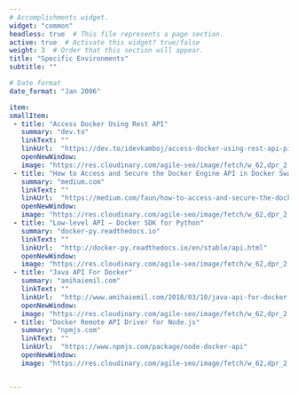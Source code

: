 ```yaml
---
# Accomplishments widget.
widget: "common"  
headless: true  # This file represents a page section.
active: true  # Activate this widget? true/false
weight: 3  # Order that this section will appear.
title: "Specific Environments"
subtitle: ""

# Date format
date_format: "Jan 2006"

item:
smallItem: 
 - title: "Access Docker Using Rest API"
   summary: "dev.to"
   linkText: ""
   linkUrl:  "https://dev.to/idevkamboj/access-docker-using-rest-api-pi"
   openNewWindow: 
   image: "https://res.cloudinary.com/agile-seo/image/fetch/w_62,dpr_2.0,d_blank_am8gzx.png/https%3A%2F%2Flogo.clearbit.com%2Fdev.to%3Fsize%3D250"
 - title: "How to Access and Secure the Docker Engine API in Docker Swarm for AWS"
   summary: "medium.com"
   linkText: ""
   linkUrl:  "https://medium.com/faun/how-to-access-and-secure-the-docker-engine-api-in-docker-swarm-for-aws-a5d67db2c417"
   openNewWindow: 
   image: "https://res.cloudinary.com/agile-seo/image/fetch/w_62,dpr_2.0,d_blank_am8gzx.png/https%3A%2F%2Flogo.clearbit.com%2Fmedium.com%3Fsize%3D250"
 - title: "Low-level API — Docker SDK for Python"
   summary: "docker-py.readthedocs.io"
   linkText: ""
   linkUrl:  "http://docker-py.readthedocs.io/en/stable/api.html"
   openNewWindow: 
   image: "https://res.cloudinary.com/agile-seo/image/fetch/w_62,dpr_2.0,d_blank_am8gzx.png/https%3A%2F%2Flogo.clearbit.com%2Fdocker-py.readthedocs.io%3Fsize%3D250"
 - title: "Java API For Docker"
   summary: "amihaiemil.com"
   linkText: ""
   linkUrl:  "http://www.amihaiemil.com/2018/03/10/java-api-for-docker.html"
   openNewWindow: 
   image: "https://res.cloudinary.com/agile-seo/image/fetch/w_62,dpr_2.0,d_blank_am8gzx.png/https%3A%2F%2Flogo.clearbit.com%2Famihaiemil.com%3Fsize%3D250"
 - title: "Docker Remote API Driver for Node.js"
   summary: "npmjs.com"
   linkText: ""
   linkUrl:  "https://www.npmjs.com/package/node-docker-api"
   openNewWindow: 
   image: "https://res.cloudinary.com/agile-seo/image/fetch/w_62,dpr_2.0,d_blank_am8gzx.png/https%3A%2F%2Flogo.clearbit.com%2Fnpmjs.com%3Fsize%3D250"


---
```


    